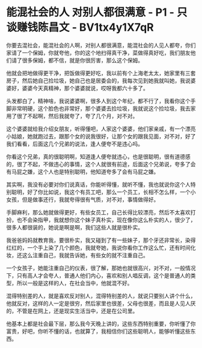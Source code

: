 # 能混社会的人 对别人都很满意 - P1 - 只谈赚钱陈昌文 - BV1tx4y1X7qR

你要去混社会，能混社会的人啊，对别人都很满意，能混社会的人见人都夸，你们家请了一个保姆，你就夸他，你的这个地扫得真干净，菜做得真好吃，我们朋友他们请了很多保姆，都不信，就是你很厉害，那么这个保姆。

他就会把地做得更干净，把饭做得更好吃，我以前有个上海老太太，她家里有三套房子，然后她自己捡垃圾，她自己也是居委会的，我每次见到她我就叫她，我说婆婆好，婆婆今天真精神，那个婆婆就说，哎呀我都六十多了。

头发都白了，精神啥，我说婆婆啊，很多人到这个年纪，都不行了，我看你这个手脚非常明硬，这个脸色也非常好，那个婆婆去捡垃圾，我就说这个捡垃圾，我去家用了很了不起啊，然后我就夸了，夸了几个月，对不对。

这个婆婆就给我介绍女朋友，听得懂吧，人家这个婆婆，他们家亲戚，有一个漂亮小姑娘，她就跑过去，跟那个女的说我很好，让那个女的跟我见面，对不对，好了我们看看，后面这几个兄弟的说法，逢人便夸不是违心吗。

你看这个兄弟，真的很聪明啊，知道逢人便夸就违心，也是很聪明，很有道德感的，很了不起，不做违心的事情，这个人就很有前途，后面这个兄弟说，夸多了会有马屁之嫌，这个人也是特别聪明，他知道夸多了会有马屁之嫌。

其实啊，我没有必要对你们说真话，你能听得懂，就听不懂，我也就说你这个人特别聪明，好了你比如说，我这个有员工吧，那么一个员工，长相不怎么样，一个小女孩，但是做事还行，我就夸得很有气质，对不对，事情做得好。

手脚麻利，那么她就做得更好，有些女员工，自己长得比较漂亮，然后不太喜欢打扮，也不会染指甲，我就想你这个妹子真朴实，现在像你这么朴实的人，很少了，很多人都很装的，她说是啊是啊，我们这些人就是很朴实。

我爸爸妈妈就教育我，要很朴实，我又碰到了有一些妹子，那个牙还非常长，染得红红的，一个手上染了几个颜色，我就夸她，我说你看你工作这么忙，还有时间化妆，还这么注重自己，我就告诉她，有些女的就不注重自己。

一个女孩子，她能注重自己的仪表，很了解，那她也就很高兴，对不对，一般情况下，只有高人才会夸人，普通人他们内心，喜欢和别人唱反调，这个是普通人的类型，所以一般是这样的人，在社会当中，他就混不好。

混得特别差的人，就是喜欢反对别人，混得特别差的人，就说只要别人讲个什么，他就反对，这样的人一定是很穷，然后家里也很差，父母也很差，而且是人见人厌的，不管是在网上，还是现实生活当中，还是在公司里。

他基本上都是社会最下层，那么我今天晚上讲的，这些东西特别重要，你听懂了你富贵，好吧，你听不懂的话，也就算了，我相信你们这些聪明人，能够听懂这些东西。

